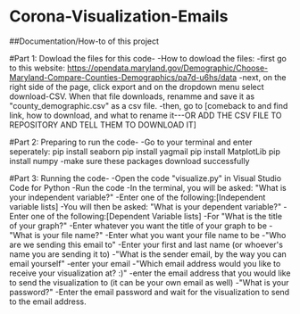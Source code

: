# Corona-Visualization-Emails

##Documentation/How-to of this project 

#Part 1: Dowload the files for this code-
-How to dowload the files:
  -first go to this website: https://opendata.maryland.gov/Demographic/Choose-Maryland-Compare-Counties-Demographics/pa7d-u6hs/data
  -next, on the right side of the page, click export and on the dropdown menu select download-CSV. When that file downloads, renamme and save it as "county_demographic.csv" as a csv file.
  -then, go to [comeback to and find link, how to download, and what to rename it---OR ADD THE CSV FILE TO REPOSITORY AND TELL THEM TO DOWNLOAD IT] 
 
#Part 2: Preparing to run the code-
-Go to your terminal and enter seperately:
pip install seaborn
pip install yagmail
pip install MatplotLib 
pip install numpy
  -make sure these packages download successfully 

#Part 3: Running the code-
-Open the code "visualize.py" in Visual Studio Code for Python 
-Run the code 
-In the terminal, you will be asked: "What is your independent variable?"
  -Enter one of the following:[Independent variable lists]
-You will then be asked: "What is your dependent variable?"
  -Enter one of the following:[Dependent Variable lists]
-For "What is the title of your graph?"
  -Enter whatever you want the title of your graph to be
-"What is your file name?"
  -Enter what you want your file name to be
-"Who are we sending this email to"
  -Enter your first and last name (or whoever's name you are sending it to)
-"What is the sender email, by the way you can email yourself"
  -enter your email
-"Which email address would you like to receive your visualization at? :)"
  -enter the email address that you would like to send the visualization to (it can be your own email as well)
-"What is your password?"
  -Enter the email password and wait for the visualization to send to the email address. 

 

  
